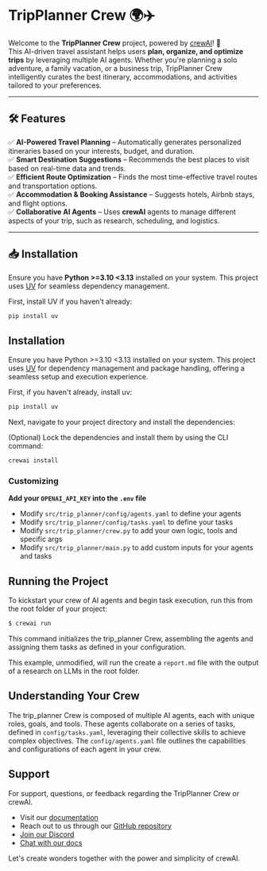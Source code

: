 # **TripPlanner Crew** 🌍✈️  

Welcome to the **TripPlanner Crew** project, powered by [crewAI](https://crewai.com)! 🚀  
This AI-driven travel assistant helps users **plan, organize, and optimize trips** by leveraging multiple AI agents. Whether you're planning a solo adventure, a family vacation, or a business trip, TripPlanner Crew intelligently curates the best itinerary, accommodations, and activities tailored to your preferences.  

---

## **🛠️ Features**  

✅ **AI-Powered Travel Planning** – Automatically generates personalized itineraries based on your interests, budget, and duration.  
✅ **Smart Destination Suggestions** – Recommends the best places to visit based on real-time data and trends.  
✅ **Efficient Route Optimization** – Finds the most time-effective travel routes and transportation options.  
✅ **Accommodation & Booking Assistance** – Suggests hotels, Airbnb stays, and flight options.  
✅ **Collaborative AI Agents** – Uses **crewAI** agents to manage different aspects of your trip, such as research, scheduling, and logistics.  

---

## **📥 Installation**  

Ensure you have **Python >=3.10 <3.13** installed on your system. This project uses [UV](https://docs.astral.sh/uv/) for seamless dependency management.  

First, install UV if you haven’t already:  

```bash
pip install uv
```



## Installation

Ensure you have Python >=3.10 <3.13 installed on your system. This project uses [UV](https://docs.astral.sh/uv/) for dependency management and package handling, offering a seamless setup and execution experience.

First, if you haven't already, install uv:

```bash
pip install uv
```

Next, navigate to your project directory and install the dependencies:

(Optional) Lock the dependencies and install them by using the CLI command:
```bash
crewai install
```
### Customizing

**Add your `OPENAI_API_KEY` into the `.env` file**

- Modify `src/trip_planner/config/agents.yaml` to define your agents
- Modify `src/trip_planner/config/tasks.yaml` to define your tasks
- Modify `src/trip_planner/crew.py` to add your own logic, tools and specific args
- Modify `src/trip_planner/main.py` to add custom inputs for your agents and tasks

## Running the Project

To kickstart your crew of AI agents and begin task execution, run this from the root folder of your project:

```bash
$ crewai run
```

This command initializes the trip_planner Crew, assembling the agents and assigning them tasks as defined in your configuration.

This example, unmodified, will run the create a `report.md` file with the output of a research on LLMs in the root folder.

## Understanding Your Crew

The trip_planner Crew is composed of multiple AI agents, each with unique roles, goals, and tools. These agents collaborate on a series of tasks, defined in `config/tasks.yaml`, leveraging their collective skills to achieve complex objectives. The `config/agents.yaml` file outlines the capabilities and configurations of each agent in your crew.

## Support

For support, questions, or feedback regarding the TripPlanner Crew or crewAI.
- Visit our [documentation](https://docs.crewai.com)
- Reach out to us through our [GitHub repository](https://github.com/joaomdmoura/crewai)
- [Join our Discord](https://discord.com/invite/X4JWnZnxPb)
- [Chat with our docs](https://chatg.pt/DWjSBZn)

Let's create wonders together with the power and simplicity of crewAI.
